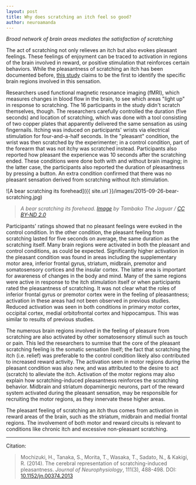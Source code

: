 ```yaml
---
layout: post
title: Why does scratching an itch feel so good?
author: neuroamanda
---
```


_Broad network of brain areas mediates the satisfaction of scratching_

The act of scratching not only relieves an itch but also evokes pleasant feelings.
These feelings of enjoyment can be traced to activation in regions of the brain involved in reward, or positive stimulation that reinforces certain behaviors.
While the pleasantness of scratching an itch has been documented before, [this study](http://dx.doi.org/10.1152/jn.00374.2013) claims to be the first to identify the specific brain regions involved in this sensation.

Researchers used functional magnetic resonance imaging (fMRI), which measures changes in blood flow in the brain, to see which areas "light up" in response to scratching.
The 16 participants in the study didn't scratch themselves, though.
The researchers carefully controlled the duration (five seconds) and location of scratching, which was done with a tool consisting of two copper plates that apparently delivered the same sensation as using fingernails.
Itching was induced on participants' wrists via electrical stimulation for four-and-a-half seconds.
In the "pleasant" condition, the wrist was then scratched by the experimenter; in a control condition, part of the forearm that was not itchy was scratched instead.
Participants also reported how pleasant the experience was 10 seconds after the scratching ended.
These conditions were done both with and without brain imaging; in the latter case, the participants also reported the duration of pleasantness by pressing a button.
An extra condition confirmed that there was no pleasant sensation derived from scratching without itch stimulation.

![A bear scratching its forehead]({{ site.url }}/images/2015-09-26-bear-scratching.jpg)

> _A bear scratching its forehead. [Image](https://www.flickr.com/photos/tambako/4283191966/) by Tambako The Jaguar / [CC BY-ND 2.0](https://creativecommons.org/licenses/by-nd/2.0/)_

Participants' ratings showed that no pleasant feelings were evoked in the control condition.
In the other condition, the pleasant feeling from scratching lasted for five seconds on average, the same duration as the scratching itself.
Many brain regions were activated in both the pleasant and control conditions, as could be expected.
Significantly higher activation in the pleasant condition was found in areas including the supplementary motor area, inferior frontal gyrus, striatum, midbrain, premotor and somatosensory cortices and the insular cortex.
The latter area is important for awareness of changes in the body and mind.
Many of the same regions were active in response to the itch stimulation itself or when participants rated the pleasantness of scratching.
It was not clear what the roles of inferior frontal gyrus or premotor cortex were in the feeling of pleasantness; activation in these areas had not been observed in previous studies.
Reduced activation was seen in both conditions in primary motor cortex, occipital cortex, medial orbitofrontal cortex and hippocampus.
This was similar to results of previous studies.

The numerous brain regions involved in the feeling of pleasure from scratching are also activated by other somatosensory stimuli such as touch or pain.
This led the researchers to surmise that the core of the pleasant scratching feeling is the somatic sensation itself; the fact that scratching the itch (i.e. relief) was preferable to the control condition likely also contributed to increased reward activity.
The activation seen in motor regions during the pleasant condition was also new, and was attributed to the desire to act (scratch) to alleviate the itch.
Activation of the motor regions may also explain how scratching-induced pleasantness reinforces the scratching behavior.
Midbrain and striatum dopaminergic neurons, part of the reward system activated during the pleasant sensation, may be responsible for recruiting the motor regions, as they innervate these higher areas.

The pleasant feeling of scratching an itch thus comes from activation in reward areas of the brain, such as the striatum, midbrain and medial frontal regions.
The involvement of both motor and reward circuits is relevant to conditions like chronic itch and excessive non-pleasant scratching.

---
Citation:

> Mochizuki, H., Tanaka, S., Morita, T., Wasaka, T., Sadato, N., & Kakigi, R. (2014). The cerebral representation of scratching-induced pleasantness. _Journal of Neurophysiology_, 111(3), 488-498. DOI: [10.1152/jn.00374.2013](http://dx.doi.org/10.1152/jn.00374.2013)
